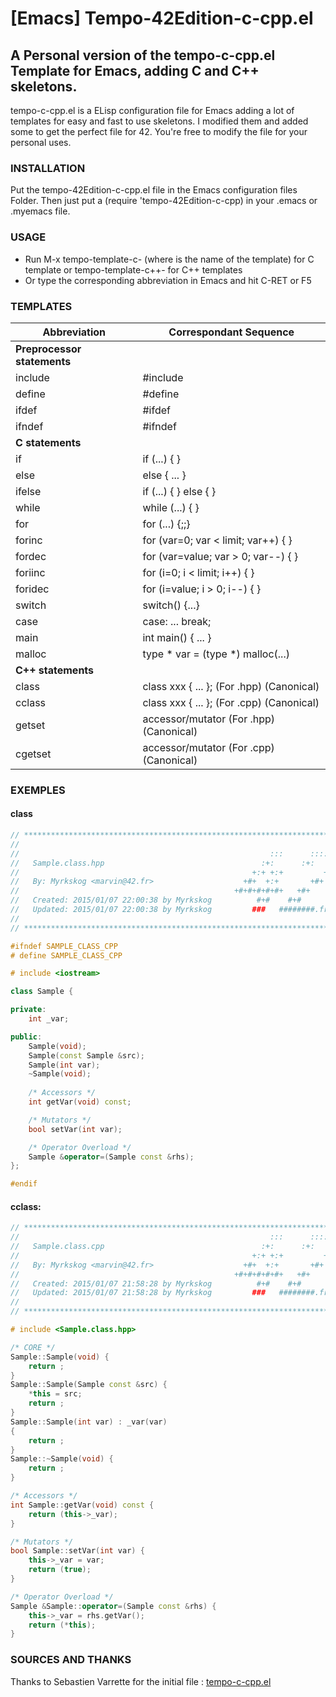 # [Emacs] Tempo-42Edition-c-cpp.el
## A Personal version of the tempo-c-cpp.el Template for Emacs, adding C and C++ skeletons.
tempo-c-cpp.el is a ELisp configuration file for Emacs adding a lot of templates for easy and fast to use skeletons.
I modified them and added some to get the perfect file for 42.
You're free to modify the file for your personal uses.

### INSTALLATION
Put the tempo-42Edition-c-cpp.el file in the Emacs configuration files Folder.
Then just put a (require 'tempo-42Edition-c-cpp) in your .emacs or .myemacs file.

### USAGE
- Run M-x tempo-template-c-<xx> (where <xx> is the name of the template) for C template or tempo-template-c++-<xx> for C++ templates
- Or type the corresponding abbreviation in Emacs and hit C-RET or F5

### TEMPLATES

| Abbreviation| Correspondant Sequence                      |
|-------------|---------------------------------------------|
|    **Preprocessor statements**                            |
|include      |    	#include                                |
|define       |    	#define                                 |
|ifdef        |       	#ifdef                               |
|ifndef       |   	#ifndef                                  |
|   **C statements**                                        |
|if           |	if (...) { }                                |
|else  			    |else { ... }                                 |
|ifelse 			   |if (...) { } else { }                        |
|while			     | while (...) { }                             |
|for			       |for (...) {;;}                               |
|forinc       |   for (var=0; var < limit; var++) { }       |
|fordec       |   for (var=value; var > 0; var--) { }       |
|foriinc      |   for (i=0; i < limit; i++) { }             |
|foridec      |   for (i=value; i > 0; i--) { }             |
|switch			    | switch() {...}                              |
|case			      | case: ... break;                            |
|main		       |	int main() { ... }                          |
|malloc			    | type * var = (type *) malloc(...)           |
| **C++ statements**                                        |
|class			     |class xxx { ... }; (For .hpp) (Canonical)    |
|cclass       |   class xxx { ... }; (For .cpp) (Canonical) |
|getset			    | accessor/mutator   (For .hpp) (Canonical)   |
|cgetset      |   accessor/mutator   (For .cpp) (Canonical) |

### EXEMPLES
#### class
```c++
// ************************************************************************** //
//                                                                            //
//                                                        :::      ::::::::   //
//   Sample.class.hpp                                   :+:      :+:    :+:   //
//                                                    +:+ +:+         +:+     //
//   By: Myrkskog <marvin@42.fr>                    +#+  +:+       +#+        //
//                                                +#+#+#+#+#+   +#+           //
//   Created: 2015/01/07 22:00:38 by Myrkskog          #+#    #+#             //
//   Updated: 2015/01/07 22:00:38 by Myrkskog         ###   ########.fr       //
//                                                                            //
// ************************************************************************** //

#ifndef SAMPLE_CLASS_CPP
# define SAMPLE_CLASS_CPP

# include <iostream>

class Sample {

private:
    int _var;

public:
    Sample(void);
    Sample(const Sample &src);
    Sample(int var);
    ~Sample(void);
    
    /* Accessors */
    int getVar(void) const;

    /* Mutators */
    bool setVar(int var);

    /* Operator Overload */
    Sample &operator=(Sample const &rhs);
};

#endif
```

#### cclass:
```c++
// ************************************************************************** //
//                                                        :::      ::::::::   //
//   Sample.class.cpp                                   :+:      :+:    :+:   //
//                                                    +:+ +:+         +:+     //
//   By: Myrkskog <marvin@42.fr>                    +#+  +:+       +#+        //
//                                                +#+#+#+#+#+   +#+           //
//   Created: 2015/01/07 21:58:28 by Myrkskog          #+#    #+#             //
//   Updated: 2015/01/07 21:58:28 by Myrkskog         ###   ########.fr       //
//                                                                            //
// ************************************************************************** //

# include <Sample.class.hpp>

/* CORE */
Sample::Sample(void) {
    return ;
}
Sample::Sample(Sample const &src) {
    *this = src;
    return ;
}
Sample::Sample(int var) : _var(var)
{
    return ;
}
Sample::~Sample(void) {
    return ;
}

/* Accessors */
int Sample::getVar(void) const {
    return (this->_var);
}

/* Mutators */
bool Sample::setVar(int var) {
    this->_var = var;
    return (true);
}

/* Operator Overload */
Sample &Sample::operator=(Sample const &rhs) {
    this->_var = rhs.getVar();
    return (*this);
}
```

### SOURCES AND THANKS
Thanks to Sebastien Varrette for the initial file : [tempo-c-cpp.el](http://www.emacswiki.org/emacs/tempo-c-cpp.el)
